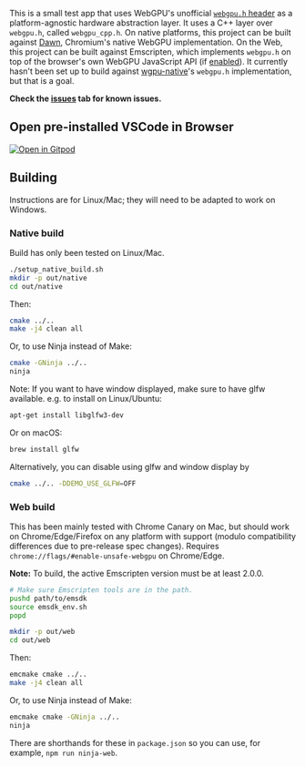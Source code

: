 This is a small test app that uses WebGPU's unofficial
[`webgpu.h` header](https://github.com/webgpu-native/webgpu-headers/blob/main/webgpu.h)
as a platform-agnostic hardware abstraction layer.
It uses a C++ layer over `webgpu.h`, called `webgpu_cpp.h`.
On native platforms, this project can be built against
[Dawn](https://dawn.googlesource.com/dawn/), Chromium's native WebGPU implementation.
On the Web, this project can be built against Emscripten, which implements `webgpu.h`
on top of the browser's own WebGPU JavaScript API (if
[enabled](https://github.com/gpuweb/gpuweb/wiki/Implementation-Status)).
It currently hasn't been set up to build against
[wgpu-native](https://github.com/gfx-rs/wgpu-native)'s `webgpu.h` implementation,
but that is a goal.

**Check the [issues](https://github.com/kainino0x/webgpu-cross-platform-demo/issues) tab for known issues.**

## Open pre-installed VSCode in Browser
[![Open in Gitpod](https://gitpod.io/button/open-in-gitpod.svg)](https://gitpod.io/#https://github.com/kainino0x/webgpu-cross-platform-demo)

## Building

Instructions are for Linux/Mac; they will need to be adapted to work on Windows.

### Native build

Build has only been tested on Linux/Mac.

```sh
./setup_native_build.sh
mkdir -p out/native
cd out/native
```

Then:

```sh
cmake ../..
make -j4 clean all
```

Or, to use Ninja instead of Make:

```sh
cmake -GNinja ../..
ninja
```

Note: If you want to have window displayed, make sure to have glfw available.
e.g. to install on Linux/Ubuntu:

```sh
apt-get install libglfw3-dev
```

Or on macOS:

```sh
brew install glfw
```

Alternatively, you can disable using glfw and window display by

```sh
cmake ../.. -DDEMO_USE_GLFW=OFF
```

### Web build

This has been mainly tested with Chrome Canary on Mac, but should work on
Chrome/Edge/Firefox on any platform with support (modulo compatibility differences due to
pre-release spec changes).
Requires `chrome://flags/#enable-unsafe-webgpu` on Chrome/Edge.

**Note:** To build, the active Emscripten version must be at least 2.0.0.

```sh
# Make sure Emscripten tools are in the path.
pushd path/to/emsdk
source emsdk_env.sh
popd

mkdir -p out/web
cd out/web
```

Then:

```sh
emcmake cmake ../..
make -j4 clean all
```

Or, to use Ninja instead of Make:

```sh
emcmake cmake -GNinja ../..
ninja
```

There are shorthands for these in `package.json` so you can use, for example, `npm run ninja-web`.
